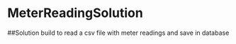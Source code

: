 # MeterReadingSolution
##Solution build to read a csv file with meter readings and save in database
